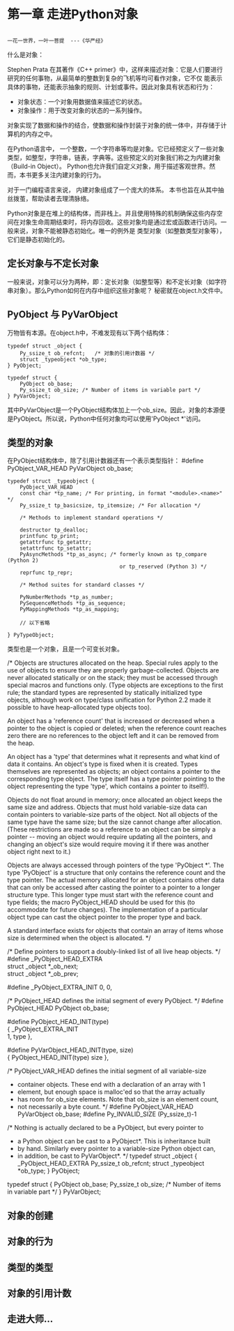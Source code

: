 # 第一章  走进Python对象
                                                                            一花一世界，一叶一菩提  ---《华严经》


什么是对象：

Stephen Prata 在其著作《C++ primer》中，这样来描述对象：它是人们要进行研究的任何事物，从最简单的整数到复杂的飞机等均可看作对象，它不仅
能表示具体的事物，还能表示抽象的规则、计划或事件。因此对象具有状态和行为：
* 对象状态：一个对象用数据值来描述它的状态。
* 对象操作：用于改变对象的状态的一系列操作。

对象实现了数据和操作的结合，使数据和操作封装于对象的统一体中，并存储于计算机的内存之中。

在Python语言中， 一个整数，一个字符串等均是对象。它已经预定义了一些对象类型，如整型，字符串，链表，字典等。这些预定义的对象我们称之为内建对象（Build-in Object）。
Python也允许我们自定义对象，用于描述客观世界。然而，本书更多关注内建对象的行为。

对于一门编程语言来说， 内建对象组成了一个庞大的体系。 本书也旨在从其中抽丝拨茧，帮助读者去理清脉络。

Python对象是在堆上的结构体，而非栈上。并且使用特殊的机制确保这些内存空间在对象生命周期结束时，将内存回收。这些对象均是通过宏或函数进行访问。一般来说，对象不能被静态初始化。唯一的例外是
类型对象（如整数类型对象等），它们是静态初始化的。


## 定长对象与不定长对象
一般来说，对象可以分为两种，即：定长对象（如整型等）和不定长对象（如字符串对象）。那么Python如何在内存中组织这些对象呢？ 秘密就在object.h文件中。

## PyObject 与 PyVarObject
万物皆有本源。在object.h中，不难发现有以下两个结构体：

    typedef struct _object {
        Py_ssize_t ob_refcnt;   /* 对象的引用计数器 */
        struct _typeobject *ob_type; 
    } PyObject;

    typedef struct {
        PyObject ob_base;
        Py_ssize_t ob_size; /* Number of items in variable part */
    } PyVarObject;

其中PyVarObject是一个PyObject结构体加上一个ob_size。因此，对象的本源便是PyObject。所以说，Python中任何对象均可以使用'PyObject *'访问。

## 类型的对象
在PyObject结构体中，除了引用计数器还有一个表示类型指针：
    #define PyObject_VAR_HEAD      PyVarObject ob_base;

    typedef struct _typeobject {
        PyObject_VAR_HEAD
        const char *tp_name; /* For printing, in format "<module>.<name>" */
        Py_ssize_t tp_basicsize, tp_itemsize; /* For allocation */

        /* Methods to implement standard operations */

        destructor tp_dealloc;
        printfunc tp_print;
        getattrfunc tp_getattr;
        setattrfunc tp_setattr;
        PyAsyncMethods *tp_as_async; /* formerly known as tp_compare (Python 2)
                                        or tp_reserved (Python 3) */
        reprfunc tp_repr;

        /* Method suites for standard classes */

        PyNumberMethods *tp_as_number;
        PySequenceMethods *tp_as_sequence;
        PyMappingMethods *tp_as_mapping;
        
        // 以下省略

    } PyTypeObject;
类型也是一个对象，且是一个可变长对象。

/*
Objects are structures allocated on the heap.  Special rules apply to
the use of objects to ensure they are properly garbage-collected.
Objects are never allocated statically or on the stack; they must be
accessed through special macros and functions only.  (Type objects are
exceptions to the first rule; the standard types are represented by
statically initialized type objects, although work on type/class unification
for Python 2.2 made it possible to have heap-allocated type objects too).

An object has a 'reference count' that is increased or decreased when a
pointer to the object is copied or deleted; when the reference count
reaches zero there are no references to the object left and it can be
removed from the heap.

An object has a 'type' that determines what it represents and what kind
of data it contains.  An object's type is fixed when it is created.
Types themselves are represented as objects; an object contains a
pointer to the corresponding type object.  The type itself has a type
pointer pointing to the object representing the type 'type', which
contains a pointer to itself!).

Objects do not float around in memory; once allocated an object keeps
the same size and address.  Objects that must hold variable-size data
can contain pointers to variable-size parts of the object.  Not all
objects of the same type have the same size; but the size cannot change
after allocation.  (These restrictions are made so a reference to an
object can be simply a pointer -- moving an object would require
updating all the pointers, and changing an object's size would require
moving it if there was another object right next to it.)

Objects are always accessed through pointers of the type 'PyObject *'.
The type 'PyObject' is a structure that only contains the reference count
and the type pointer.  The actual memory allocated for an object
contains other data that can only be accessed after casting the pointer
to a pointer to a longer structure type.  This longer type must start
with the reference count and type fields; the macro PyObject_HEAD should be
used for this (to accommodate for future changes).  The implementation
of a particular object type can cast the object pointer to the proper
type and back.

A standard interface exists for objects that contain an array of items
whose size is determined when the object is allocated.
*/


/* Define pointers to support a doubly-linked list of all live heap objects. */
#define _PyObject_HEAD_EXTRA            \
    struct _object *_ob_next;           \
    struct _object *_ob_prev;

#define _PyObject_EXTRA_INIT 0, 0,


/* PyObject_HEAD defines the initial segment of every PyObject. */
#define PyObject_HEAD                   PyObject ob_base;

#define PyObject_HEAD_INIT(type)        \
    { _PyObject_EXTRA_INIT              \
    1, type },

#define PyVarObject_HEAD_INIT(type, size)       \
    { PyObject_HEAD_INIT(type) size },

/* PyObject_VAR_HEAD defines the initial segment of all variable-size
 * container objects.  These end with a declaration of an array with 1
 * element, but enough space is malloc'ed so that the array actually
 * has room for ob_size elements.  Note that ob_size is an element count,
 * not necessarily a byte count.
 */
#define PyObject_VAR_HEAD      PyVarObject ob_base;
#define Py_INVALID_SIZE (Py_ssize_t)-1

/* Nothing is actually declared to be a PyObject, but every pointer to
 * a Python object can be cast to a PyObject*.  This is inheritance built
 * by hand.  Similarly every pointer to a variable-size Python object can,
 * in addition, be cast to PyVarObject*.
 */
typedef struct _object {
    _PyObject_HEAD_EXTRA
    Py_ssize_t ob_refcnt;
    struct _typeobject *ob_type;
} PyObject;

typedef struct {
    PyObject ob_base;
    Py_ssize_t ob_size; /* Number of items in variable part */
} PyVarObject;


## 对象的创建


## 对象的行为


## 类型的类型


## 对象的引用计数

## 走进大师...
